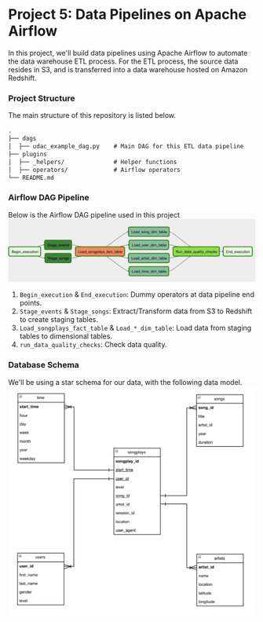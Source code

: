 # Project 5: Data Pipelines on Apache Airflow
In this project, we'll build data pipelines using Apache Airflow to automate the data warehouse ETL process. For the ETL process, the source data resides in S3, and is transferred into a data warehouse hosted on Amazon Redshift.

### Project Structure
The main structure of this repository is listed below.

    .
    ├── dags                            
    │  ├── udac_example_dag.py    # Main DAG for this ETL data pipeline
    ├── plugins                
    │  ├── _helpers/              # Helper functions
    │  ├── operators/             # Airflow operators
    └── README.md

### Airflow DAG Pipeline
Below is the Airflow DAG pipeline used in this project
![Dag](https://github.com/Gianatmaja/Udacity-Data-Engineering-Nanodegree/blob/main/images/Dag.png)

1. `Begin_execution` & `End_execution`: Dummy operators at data pipeline end points.
2. `Stage_events` & `Stage_songs`: Extract/Transform data from S3 to Redshift to create staging tables.
3. `Load_songplays_fact_table` & `Load_*_dim_table`: Load data from staging tables to dimensional tables.
4. `run_data_quality_checks`: Check data quality.

### Database Schema
We'll be using a star schema for our data, with the following data model.
![Schema](https://github.com/Gianatmaja/Udacity-Data-Engineering-Nanodegree/blob/main/Data-Pipelines-Apache-Airflow/images/Screenshot%202022-03-05%20at%203.27.01%20PM%203.17.51%20PM.png)
